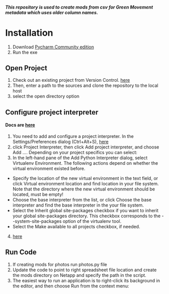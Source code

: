 
##### This repository is used to create mods from csv for Green Movement metadata which uses older column names.
# Installation
1. Download [Pycharm Community edition](https://download.jetbrains.com/python/pycharm-community-2019.1.1.exe)
2. Run the exe

## Open Project 

1. Check out an existing project from Version Control. [here](https://www.jetbrains.com/help/pycharm/quick-start-guide.html#checkout-from-vcs)
2. Then, enter a path to the sources and clone the repository to the local host
3. select the open directory option

## Configure project interpreter

#### Docs are [here](https://www.jetbrains.com/help/pycharm/quick-start-guide.html#interpreter)
1. You need to add and configure a project interpreter. In the Settings/Preferences dialog (Ctrl+Alt+S), [here](https://www.jetbrains.com/help/pycharm/creating-virtual-environment.html)
2. click Project Interpreter, then click Add project interpreter, and choose Add .... Depending on your project specifics you can select:
3. In the left-hand pane of the Add Python Interpreter dialog, select Virtualenv Environment. The following actions depend on whether the virtual environment existed before.
+ Specify the location of the new virtual environment in the text field, or click  Virtual environment location and find location in your file system. Note that the directory where the new virtual environment should be located, must be empty!
+ Choose the base interpreter from the list, or click Choose the base interpreter and find the base interpreter in the your file system.
+ Select the Inherit global site-packages checkbox if you want to inherit your global site-packages directory. This checkbox corresponds to the --system-site-packages option of the virtualenv tool.
+ Select the Make available to all projects checkbox, if needed.
4. [here](https://www.jetbrains.com/help/pycharm/project-interpreter.html)

## Run Code 

1. If creating mods for photos run photos.py file
2. Update the code to point to right spreadsheet file location and create the mods directory on Netapp and specify the path in the script.
3. The easiest way to run an application is to right-click its background in the editor, and then choose Run <name> from the context menu:
